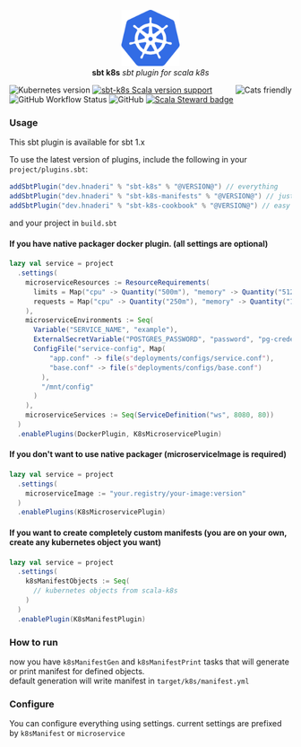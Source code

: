 <p align="center">
  <img src="https://raw.githubusercontent.com/kubernetes/kubernetes/master/logo/logo.png" height="100px" alt="kubernetes icon" />
  <br/>
  <strong>sbt k8s</strong>
  <i>sbt plugin for scala k8s</i>
</p>

<a href="https://typelevel.org/cats/"><img src="https://typelevel.org/cats/img/cats-badge.svg" height="40px" align="right" alt="Cats friendly" /></a>

![Kubernetes version](https://img.shields.io/badge/Kubernetes-v1.26.1-blue?style=flat-square&logo=kubernetes&logoColor=white)
[![sbt-k8s Scala version support](https://index.scala-lang.org/hnaderi/sbt-k8s/sbt-k8s/latest-by-scala-version.svg?style=flat-square)](https://index.scala-lang.org/hnaderi/sbt-k8s/sbt-k8s) 
<img alt="GitHub Workflow Status" src="https://img.shields.io/github/actions/workflow/status/hnaderi/sbt-k8s/ci.yml?style=flat-square">
<img alt="GitHub" src="https://img.shields.io/github/license/hnaderi/sbt-k8s?style=flat-square">
[![Scala Steward badge](https://img.shields.io/badge/Scala_Steward-helping-blue.svg?style=flat-square&logo=data:image/png;base64,iVBORw0KGgoAAAANSUhEUgAAAA4AAAAQCAMAAAARSr4IAAAAVFBMVEUAAACHjojlOy5NWlrKzcYRKjGFjIbp293YycuLa3pYY2LSqql4f3pCUFTgSjNodYRmcXUsPD/NTTbjRS+2jomhgnzNc223cGvZS0HaSD0XLjbaSjElhIr+AAAAAXRSTlMAQObYZgAAAHlJREFUCNdNyosOwyAIhWHAQS1Vt7a77/3fcxxdmv0xwmckutAR1nkm4ggbyEcg/wWmlGLDAA3oL50xi6fk5ffZ3E2E3QfZDCcCN2YtbEWZt+Drc6u6rlqv7Uk0LdKqqr5rk2UCRXOk0vmQKGfc94nOJyQjouF9H/wCc9gECEYfONoAAAAASUVORK5CYII=)](https://scala-steward.org)

### Usage

This sbt plugin is available for sbt 1.x

To use the latest version of plugins, include the following in your `project/plugins.sbt`:

```scala
addSbtPlugin("dev.hnaderi" % "sbt-k8s" % "@VERSION@") // everything
addSbtPlugin("dev.hnaderi" % "sbt-k8s-manifests" % "@VERSION@") // just manifest generation and objects
addSbtPlugin("dev.hnaderi" % "sbt-k8s-cookbook" % "@VERSION@") // easy to use recipes (RECOMMENDED)
```

and your project in `build.sbt`

#### If you have native packager docker plugin. (all settings are optional)
```scala
lazy val service = project
  .settings(
    microserviceResources := ResourceRequirements(
      limits = Map("cpu" -> Quantity("500m"), "memory" -> Quantity("512Mi")),
      requests = Map("cpu" -> Quantity("250m"), "memory" -> Quantity("128Mi"))
    ),
    microserviceEnvironments := Seq(
      Variable("SERVICE_NAME", "example"),
      ExternalSecretVariable("POSTGRES_PASSWORD", "password", "pg-credentials"),
      ConfigFile("service-config", Map(
          "app.conf" -> file(s"deployments/configs/service.conf"),
          "base.conf" -> file(s"deployments/configs/base.conf")
        ),
        "/mnt/config"
      )
    ),
    microserviceServices := Seq(ServiceDefinition("ws", 8080, 80))
  )
  .enablePlugins(DockerPlugin, K8sMicroservicePlugin)
```

#### If you don't want to use native packager (microserviceImage is required)
```scala
lazy val service = project
  .settings(
    microserviceImage := "your.registry/your-image:version"
  )
  .enablePlugins(K8sMicroservicePlugin)
```

#### If you want to create completely custom manifests (you are on your own, create any kubernetes object you want)

```scala
lazy val service = project
  .settings(
    k8sManifestObjects := Seq(
      // kubernetes objects from scala-k8s
    )
  )
  .enablePlugin(K8sManifestPlugin)
```

### How to run
now you have `k8sManifestGen` and `k8sManifestPrint` tasks that will generate or print manifest for defined objects.  
default generation will write manifest in `target/k8s/manifest.yml`

### Configure
You can configure everything using settings. current settings are prefixed by `k8sManifest` or `microservice`
